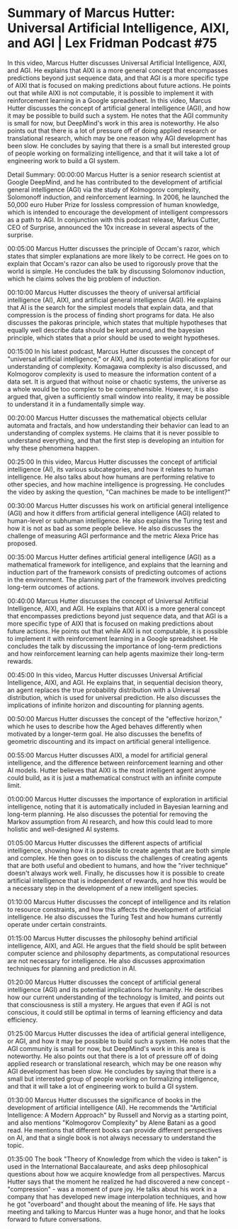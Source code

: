 # Summary of Marcus Hutter: Universal Artificial Intelligence, AIXI, and AGI | Lex Fridman Podcast #75

In this video, Marcus Hutter discusses Universal Artificial Intelligence, AIXI, and AGI. He explains that AIXI is a more general concept that encompasses predictions beyond just sequence data, and that AGI is a more specific type of AIXI that is focused on making predictions about future actions. He points out that while AIXI is not computable, it is possible to implement it with reinforcement learning in a Google spreadsheet.
In this video, Marcus Hutter discusses the concept of artificial general intelligence (AGI), and how it may be possible to build such a system. He notes that the AGI community is small for now, but DeepMind's work in this area is noteworthy. He also points out that there is a lot of pressure off of doing applied research or translational research, which may be one reason why AGI development has been slow. He concludes by saying that there is a small but interested group of people working on formalizing intelligence, and that it will take a lot of engineering work to build a GI system.

Detail Summary: 
00:00:00
Marcus Hutter is a senior research scientist at Google DeepMind, and he has contributed to the development of artificial general intelligence (AGI) via the study of Kolmogorov complexity, Solomonoff induction, and reinforcement learning. In 2006, he launched the 50,000 euro Huber Prize for lossless compression of human knowledge, which is intended to encourage the development of intelligent compressors as a path to AGI. In conjunction with this podcast release, Markus Cutter, CEO of Surprise, announced the 10x increase in several aspects of the surprise.

00:05:00
Marcus Hutter discusses the principle of Occam's razor, which states that simpler explanations are more likely to be correct. He goes on to explain that Occam's razor can also be used to rigorously prove that the world is simple. He concludes the talk by discussing Solomonov induction, which he claims solves the big problem of induction.

00:10:00
Marcus Hutter discusses the theory of universal artificial intelligence (AI), AIXI, and artificial general intelligence (AGI). He explains that AI is the search for the simplest models that explain data, and that compression is the process of finding short programs for data. He also discusses the pakoras principle, which states that multiple hypotheses that equally well describe data should be kept around, and the bayesian principle, which states that a prior should be used to weight hypotheses.

00:15:00
In his latest podcast, Marcus Hutter discusses the concept of "universal artificial intelligence," or AIXI, and its potential implications for our understanding of complexity. Komagawa complexity is also discussed, and Kolmogorov complexity is used to measure the information content of a data set. It is argued that without noise or chaotic systems, the universe as a whole would be too complex to be comprehensible. However, it is also argued that, given a sufficiently small window into reality, it may be possible to understand it in a fundamentally simple way.

00:20:00
Marcus Hutter discusses the mathematical objects cellular automata and fractals, and how understanding their behavior can lead to an understanding of complex systems. He claims that it is never possible to understand everything, and that the first step is developing an intuition for why these phenomena happen.

00:25:00
In this video, Marcus Hutter discusses the concept of artificial intelligence (AI), its various subcategories, and how it relates to human intelligence. He also talks about how humans are performing relative to other species, and how machine intelligence is progressing. He concludes the video by asking the question, "Can machines be made to be intelligent?"

00:30:00
Marcus Hutter discusses his work on artificial general intelligence (AGI) and how it differs from artificial general intelligence (AGI) related to human-level or subhuman intelligence. He also explains the Turing test and how it is not as bad as some people believe. He also discusses the challenge of measuring AGI performance and the metric Alexa Price has proposed.

00:35:00
Marcus Hutter defines artificial general intelligence (AGI) as a mathematical framework for intelligence, and explains that the learning and induction part of the framework consists of predicting outcomes of actions in the environment. The planning part of the framework involves predicting long-term outcomes of actions.

00:40:00
Marcus Hutter discusses the concept of Universal Artificial Intelligence, AIXI, and AGI. He explains that AIXI is a more general concept that encompasses predictions beyond just sequence data, and that AGI is a more specific type of AIXI that is focused on making predictions about future actions. He points out that while AIXI is not computable, it is possible to implement it with reinforcement learning in a Google spreadsheet. He concludes the talk by discussing the importance of long-term predictions and how reinforcement learning can help agents maximize their long-term rewards.

00:45:00
In this video, Marcus Hutter discusses Universal Artificial Intelligence, AIXI, and AGI. He explains that, in sequential decision theory, an agent replaces the true probability distribution with a Universal distribution, which is used for universal prediction. He also discusses the implications of infinite horizon and discounting for planning agents.

00:50:00
Marcus Hutter discusses the concept of the "effective horizon," which he uses to describe how the Aged behaves differently when motivated by a longer-term goal. He also discusses the benefits of geometric discounting and its impact on artificial general intelligence.

00:55:00
Marcus Hutter discusses AIXI, a model for artificial general intelligence, and the difference between reinforcement learning and other AI models. Hutter believes that AIXI is the most intelligent agent anyone could build, as it is just a mathematical construct with an infinite compute limit.

01:00:00
Marcus Hutter discusses the importance of exploration in artificial intelligence, noting that it is automatically included in Bayesian learning and long-term planning. He also discusses the potential for removing the Markov assumption from AI research, and how this could lead to more holistic and well-designed AI systems.

01:05:00
Marcus Hutter discusses the different aspects of artificial intelligence, showing how it is possible to create agents that are both simple and complex. He then goes on to discuss the challenges of creating agents that are both useful and obedient to humans, and how the "river technique" doesn't always work well. Finally, he discusses how it is possible to create artificial intelligence that is independent of rewards, and how this would be a necessary step in the development of a new intelligent species.

01:10:00
Marcus Hutter discusses the concept of intelligence and its relation to resource constraints, and how this affects the development of artificial intelligence. He also discusses the Turing Test and how humans currently operate under certain constraints.

01:15:00
Marcus Hutter discusses the philosophy behind artificial intelligence, AIXI, and AGI. He argues that the field should be split between computer science and philosophy departments, as computational resources are not necessary for intelligence. He also discusses approximation techniques for planning and prediction in AI.

01:20:00
Marcus Hutter discusses the concept of artificial general intelligence (AGI) and its potential implications for humanity. He describes how our current understanding of the technology is limited, and points out that consciousness is still a mystery. He argues that even if AGI is not conscious, it could still be optimal in terms of learning efficiency and data efficiency.

01:25:00
Marcus Hutter discusses the idea of artificial general intelligence, or AGI, and how it may be possible to build such a system. He notes that the AGI community is small for now, but DeepMind's work in this area is noteworthy. He also points out that there is a lot of pressure off of doing applied research or translational research, which may be one reason why AGI development has been slow. He concludes by saying that there is a small but interested group of people working on formalizing intelligence, and that it will take a lot of engineering work to build a GI system.

01:30:00
Marcus Hutter discusses the significance of books in the development of artificial intelligence (AI). He recommends the "Artificial Intelligence: A Modern Approach" by Russell and Norvig as a starting point, and also mentions "Kolmogorov Complexity" by Alene Batani as a good read. He mentions that different books can provide different perspectives on AI, and that a single book is not always necessary to understand the topic.

01:35:00
The book "Theory of Knowledge from which the video is taken" is used in the International Baccalaureate, and asks deep philosophical questions about how we acquire knowledge from all perspectives. Marcus Hutter says that the moment he realized he had discovered a new concept - "compression" - was a moment of pure joy. He talks about his work in a company that has developed new image interpolation techniques, and how he got "overboard" and thought about the meaning of life. He says that meeting and talking to Marcus Hunter was a huge honor, and that he looks forward to future conversations.

